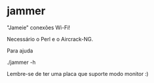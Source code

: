 # jammer
"Jameie" conexões Wi-Fi!

Necessário o Perl e o Aircrack-NG.

Para ajuda

./jammer -h

Lembre-se de ter uma placa que suporte modo monitor :)
